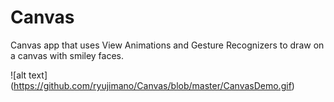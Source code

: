 # Canvas

Canvas app that uses View Animations and Gesture Recognizers to draw on a canvas with smiley faces.

![alt text] (https://github.com/ryujimano/Canvas/blob/master/CanvasDemo.gif)

